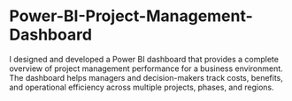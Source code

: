 # Power-BI-Project-Management-Dashboard
I designed and developed a Power BI dashboard that provides a complete overview of project management performance for a business environment. The dashboard helps managers and decision-makers track costs, benefits, and operational efficiency across multiple projects, phases, and regions.
